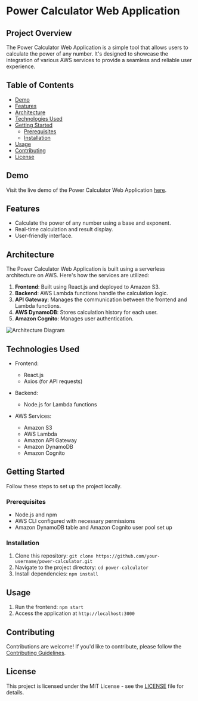# Power Calculator Web Application

## Project Overview

The Power Calculator Web Application is a simple tool that allows users to calculate the power of any number. It's designed to showcase the integration of various AWS services to provide a seamless and reliable user experience.

## Table of Contents

- [Demo](#demo)
- [Features](#features)
- [Architecture](#architecture)
- [Technologies Used](#technologies-used)
- [Getting Started](#getting-started)
  - [Prerequisites](#prerequisites)
  - [Installation](#installation)
- [Usage](#usage)
- [Contributing](#contributing)
- [License](#license)

## Demo

Visit the live demo of the Power Calculator Web Application [here](https://your-demo-link.com).

## Features

- Calculate the power of any number using a base and exponent.
- Real-time calculation and result display.
- User-friendly interface.

## Architecture

The Power Calculator Web Application is built using a serverless architecture on AWS. Here's how the services are utilized:

1. **Frontend**: Built using React.js and deployed to Amazon S3.
2. **Backend**: AWS Lambda functions handle the calculation logic.
3. **API Gateway**: Manages the communication between the frontend and Lambda functions.
4. **AWS DynamoDB**: Stores calculation history for each user.
5. **Amazon Cognito**: Manages user authentication.

![Architecture Diagram](architecture-diagram.png)

## Technologies Used

- Frontend:
  - React.js
  - Axios (for API requests)
  
- Backend:
  - Node.js for Lambda functions

- AWS Services:
  - Amazon S3
  - AWS Lambda
  - Amazon API Gateway
  - Amazon DynamoDB
  - Amazon Cognito

## Getting Started

Follow these steps to set up the project locally.

### Prerequisites

- Node.js and npm
- AWS CLI configured with necessary permissions
- Amazon DynamoDB table and Amazon Cognito user pool set up

### Installation

1. Clone this repository: `git clone https://github.com/your-username/power-calculator.git`
2. Navigate to the project directory: `cd power-calculator`
3. Install dependencies: `npm install`

## Usage

1. Run the frontend: `npm start`
2. Access the application at `http://localhost:3000`

## Contributing

Contributions are welcome! If you'd like to contribute, please follow the [Contributing Guidelines](CONTRIBUTING.md).

## License

This project is licensed under the MIT License - see the [LICENSE](LICENSE) file for details.
